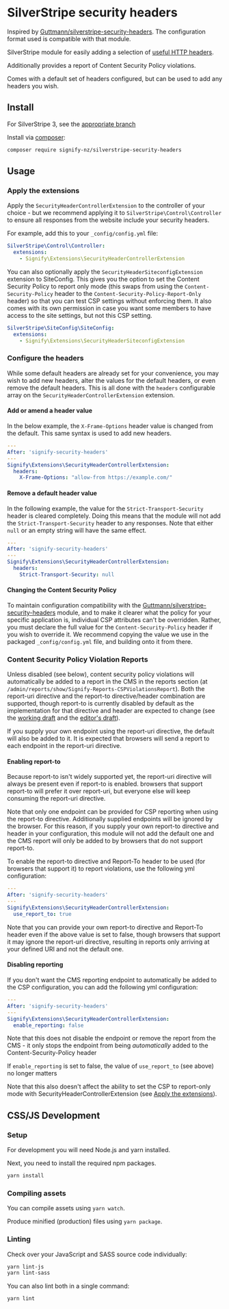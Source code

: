 # SilverStripe security headers

Inspired by [Guttmann/silverstripe-security-headers](https://github.com/guttmann/silverstripe-security-headers). The configuration format used is compatible with that module.

SilverStripe module for easily adding a selection of [useful HTTP headers](https://wiki.owasp.org/index.php/OWASP_Secure_Headers_Project#tab=Headers).

Additionally provides a report of Content Security Policy violations.

Comes with a default set of headers configured, but can be used to add any headers you wish.

## Install

For SilverStripe 3, see the [appropriate branch](https://gitea.signify.nz/gsartorelli/silverstripe-security-headers/src/branch/1)

Install via [composer](https://getcomposer.org):

```bash
composer require signify-nz/silverstripe-security-headers
```

## Usage

### Apply the extensions

Apply the `SecurityHeaderControllerExtension` to the controller of your choice - but we recommend applying it to `SilverStripe\Control\Controller` to ensure all responses from the website include your security headers.

For example, add this to your `_config/config.yml` file:

```yml
SilverStripe\Control\Controller:
  extensions:
    - Signify\Extensions\SecurityHeaderControllerExtension
```

You can also optionally apply the `SecurityHeaderSiteconfigExtension` extension to SiteConfig. This gives you the option to set the Content Security Policy to report only mode (this swaps from using the `Content-Security-Policy` header to the `Content-Security-Policy-Report-Only` header) so that you can test CSP settings without enforcing them.
It also comes with its own permission in case you want some members to have access to the site settings, but not this CSP setting.

```yml
SilverStripe\SiteConfig\SiteConfig:
  extensions:
    - Signify\Extensions\SecurityHeaderSiteconfigExtension
```

### Configure the headers

While some default headers are already set for your convenience, you may wish to add new headers, alter the values for the default headers, or even remove the default headers. This is all done with the `headers` configurable array on the `SecurityHeaderControllerExtension` extension.

#### Add or amend a header value

In the below example, the `X-Frame-Options` header value is changed from the default. This same syntax is used to add new headers.

```yml
---
After: 'signify-security-headers'
---
Signify\Extensions\SecurityHeaderControllerExtension:
  headers:
    X-Frame-Options: "allow-from https://example.com/"
```

#### Remove a default header value

In the following example, the value for the `Strict-Transport-Security` header is cleared completely. Doing this means that the module will not add the `Strict-Transport-Security` header to any responses.
Note that either `null` or an empty string will have the same effect.

```yml
---
After: 'signify-security-headers'
---
Signify\Extensions\SecurityHeaderControllerExtension:
  headers:
    Strict-Transport-Security: null
```

#### Changing the Content Security Policy

To maintain configuration compatibility with the [Guttmann/silverstripe-security-headers](https://github.com/guttmann/silverstripe-security-headers) module, and to make it clearer what the policy for your specific application is, individual CSP attributes can't be overridden. Rather, you must declare the full value for the `Content-Security-Policy` header if you wish to override it.
We recommend copying the value we use in the packaged `_config/config.yml` file, and building onto it from there.

### Content Security Policy Violation Reports

Unless disabled (see below), content security policy violations will automatically be added to a report in the CMS in the reports section (at `/admin/reports/show/Signify-Reports-CSPViolationsReport`).
Both the report-uri directive and the report-to directive/header combination are supported, though report-to is currently disabled by default as the implementation for that directive and header are expected to change (see the [working draft](https://www.w3.org/TR/reporting/) and the [editor's draft](https://w3c.github.io/reporting/)).

If you supply your own endpoint using the report-uri directive, the default will also be added to it. It is expected that browsers will send a report to each endpoint in the report-uri directive.

#### Enabling report-to

Because report-to isn't widely supported yet, the report-uri directive will always be present even if report-to is enabled. browsers that support report-to will prefer it over report-uri, but everyone else will keep consuming the report-uri directive.

Note that only one endpoint can be provided for CSP reporting when using the report-to directive. Additionally supplied endpoints will be ignored by the browser. For this reason, if you supply your own report-to directive and header in your configuration, this module will not add the default one and the CMS report will only be added to by browsers that do not support report-to.

To enable the report-to directive and Report-To header to be used (for browsers that support it) to report violations, use the following yml configuration:

```yml
---
After: 'signify-security-headers'
---
Signify\Extensions\SecurityHeaderControllerExtension:
  use_report_to: true
```

Note that you can provide your own report-to directive and Report-To header even if the above value is set to false, though browsers that support it may ignore the report-uri directive, resulting in reports only arriving at your defined URI and not the default one.

#### Disabling reporting

If you don't want the CMS reporting endpoint to automatically be added to the CSP configuration, you can add the following yml configuration:

```yml
---
After: 'signify-security-headers'
---
Signify\Extensions\SecurityHeaderControllerExtension:
  enable_reporting: false
```

Note that this does not disable the endpoint or remove the report from the CMS - it only stops the endpoint from being _automatically_ added to the Content-Security-Policy header

If `enable_reporting` is set to false, the value of `use_report_to` (see above) no longer matters

Note that this also doesn't affect the ability to set the CSP to report-only mode with SecurityHeaderControllerExtension (see [Apply the extensions](#apply-the-extensions)).

## CSS/JS Development
### Setup
For development you will need Node.js and yarn installed.

Next, you need to install the required npm packages.
```bash
yarn install
```
### Compiling assets
You can compile assets using `yarn watch`.

Produce minified (production) files using `yarn package`.

### Linting
Check over your JavaScript and SASS source code individually:

```bash
yarn lint-js
yarn lint-sass
```

You can also lint both in a single command:
```bash
yarn lint
```
